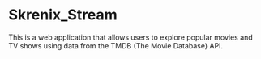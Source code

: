 # Skrenix_Stream
This is a web application that allows users to explore popular movies and TV shows using data from the TMDB (The Movie Database) API.
